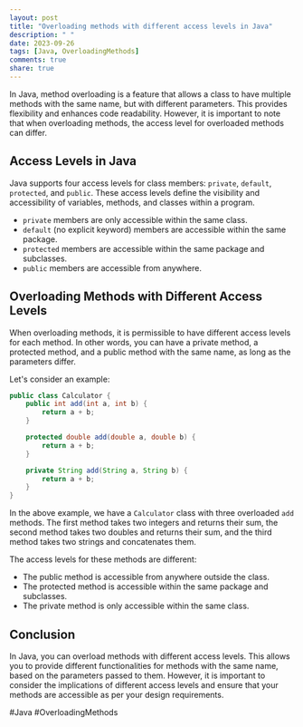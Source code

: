 ```yaml
---
layout: post
title: "Overloading methods with different access levels in Java"
description: " "
date: 2023-09-26
tags: [Java, OverloadingMethods]
comments: true
share: true
---
```


In Java, method overloading is a feature that allows a class to have multiple methods with the same name, but with different parameters. This provides flexibility and enhances code readability. However, it is important to note that when overloading methods, the access level for overloaded methods can differ.

## Access Levels in Java

Java supports four access levels for class members: `private`, `default`, `protected`, and `public`. These access levels define the visibility and accessibility of variables, methods, and classes within a program.

- `private` members are only accessible within the same class.
- `default` (no explicit keyword) members are accessible within the same package.
- `protected` members are accessible within the same package and subclasses.
- `public` members are accessible from anywhere.

## Overloading Methods with Different Access Levels

When overloading methods, it is permissible to have different access levels for each method. In other words, you can have a private method, a protected method, and a public method with the same name, as long as the parameters differ.

Let's consider an example:

```java
public class Calculator {
    public int add(int a, int b) {
        return a + b;
    }

    protected double add(double a, double b) {
        return a + b;
    }

    private String add(String a, String b) {
        return a + b;
    }
}
```

In the above example, we have a `Calculator` class with three overloaded `add` methods. The first method takes two integers and returns their sum, the second method takes two doubles and returns their sum, and the third method takes two strings and concatenates them.

The access levels for these methods are different:

- The public method is accessible from anywhere outside the class.
- The protected method is accessible within the same package and subclasses.
- The private method is only accessible within the same class.

## Conclusion

In Java, you can overload methods with different access levels. This allows you to provide different functionalities for methods with the same name, based on the parameters passed to them. However, it is important to consider the implications of different access levels and ensure that your methods are accessible as per your design requirements.

#Java #OverloadingMethods
